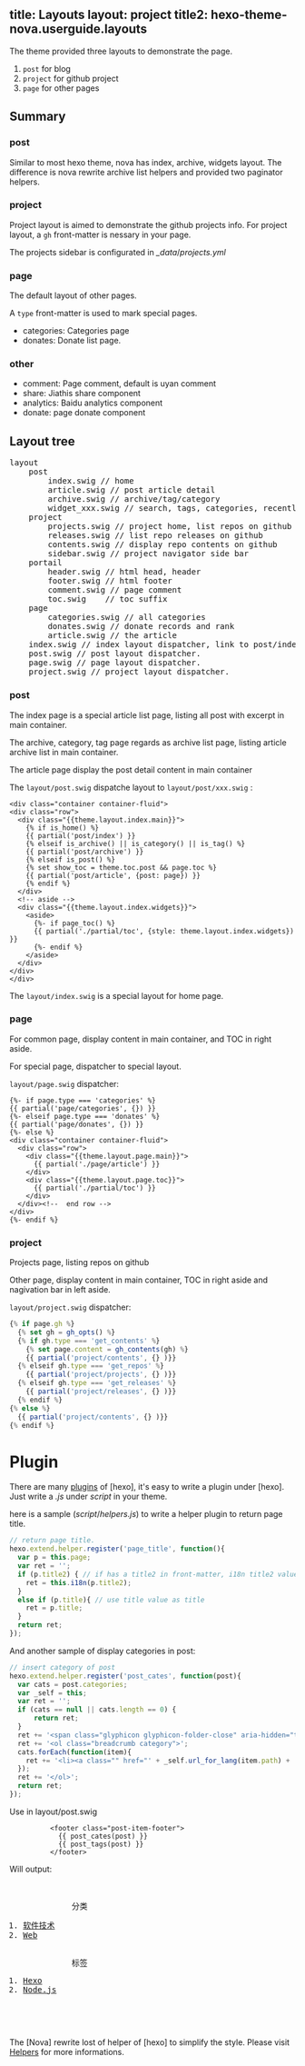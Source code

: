 title: Layouts
layout: project
title2: hexo-theme-nova.userguide.layouts
---
The theme provided three layouts to demonstrate the page.

 1. `post` for blog
 2. `project` for github project
 3. `page` for other pages

## Summary ##
### post
Similar to most hexo theme, nova has index, archive, widgets layout. The difference is nova rewrite archive list helpers and provided two paginator helpers.

### project
Project layout is aimed to demonstrate the github projects info. For project layout, a `gh` front-matter is nessary in your page.

The projects sidebar is configurated in <var>_data</var>/<var>projects.yml</var>

### page

The default layout of other pages.

A `type` front-matter is used to mark special pages.

- categories: Categories page
- donates: Donate list page.

### other
- comment: Page comment, default is uyan comment
- share: Jiathis share component
- analytics: Baidu analytics component
- donate: page donate component

## Layout tree
<pre>
layout
	post
		index.swig // home
		article.swig // post article detail
		archive.swig // archive/tag/category 
		widget_xxx.swig // search, tags, categories, recently... widget_xxx.swig // search, tags, categories, recently...widget_xxx.swig // search, tags, categories, recently...
	project
		projects.swig // project home, list repos on github
		releases.swig // list repo releases on github
		contents.swig // display repo contents on github
		sidebar.swig // project navigator side bar
	portail
		header.swig // html head, header
		footer.swig // html footer
		comment.swig // page comment
		toc.swig    // toc suffix
	page
		categories.swig // all categories
		donates.swig // donate records and rank
		article.swig // the article 
	index.swig // index layout dispatcher, link to post/index.
	post.swig // post layout dispatcher.
	page.swig // page layout dispatcher.
	project.swig // project layout dispatcher.
</pre>

### post 

The index page is a special article list page, listing all post with excerpt in main container.

The archive, category, tag page regards as archive list page, listing article archive list in main container.

The article page display the post detail content in main container

The `layout/post.swig` dispatche layout to `layout/post/xxx.swig` :

```htmlbars
<div class="container container-fluid">
<div class="row">
  <div class="{{theme.layout.index.main}}">
    {% if is_home() %}
    {{ partial('post/index') }}
    {% elseif is_archive() || is_category() || is_tag() %}
    {{ partial('post/archive') }}
    {% elseif is_post() %}
    {% set show_toc = theme.toc.post && page.toc %}
    {{ partial('post/article', {post: page}) }}
    {% endif %}
  </div>
  <!-- aside -->
  <div class="{{theme.layout.index.widgets}}">
    <aside>
      {%- if page_toc() %}
      {{ partial('./partial/toc', {style: theme.layout.index.widgets}) }}
      {%- endif %}
    </aside>
  </div>
</div>
</div>
```
The `layout/index.swig` is a special layout for home page.

### page

For common page, display content in main container, and TOC in right aside.

For special page, dispatcher to special layout.

`layout/page.swig` dispatcher:

```htmlbars
{%- if page.type === 'categories' %}
{{ partial('page/categories', {}) }}
{%- elseif page.type === 'donates' %}
{{ partial('page/donates', {}) }}
{%- else %}
<div class="container container-fluid">
  <div class="row">
    <div class="{{theme.layout.page.main}}">
      {{ partial('./page/article') }}
    </div>
    <div class="{{theme.layout.page.toc}}">
      {{ partial('./partial/toc') }}
    </div>
  </div><!--  end row -->
</div>
{%- endif %}

```

### project

Projects page, listing repos on github

Other page, display content in main container, TOC in right aside and nagivation bar in left aside.

`layout/project.swig` dispatcher:

```js
{% if page.gh %}
  {% set gh = gh_opts() %}
  {% if gh.type === 'get_contents' %} 
    {% set page.content = gh_contents(gh) %}
    {{ partial('project/contents', {} )}}
  {% elseif gh.type === 'get_repos' %}
    {{ partial('project/projects', {} )}}
  {% elseif gh.type === 'get_releases' %}
    {{ partial('project/releases', {} )}}
  {% endif %}
{% else %}
  {{ partial('project/contents', {} )}}
{% endif %}
```

# Plugin
There are many [plugins](https://hexo.io/plugins) of [hexo], it's easy to write a plugin under [hexo].
Just write a <var>.js</var> under <var>script</var> in your theme.

here is a sample (<var>script</var>/<var>helpers.js</var>) to write a helper plugin to return page title.
```js
// return page title.
hexo.extend.helper.register('page_title', function(){
  var p = this.page;
  var ret = '';
  if (p.title2) { // if has a title2 in front-matter, i18n title2 value as title
    ret = this.i18n(p.title2);
  }
  else if (p.title){ // use title value as title 
    ret = p.title;
  }
  return ret;
});
```

And another sample of display categories in post:
```js
// insert category of post
hexo.extend.helper.register('post_cates', function(post){
  var cats = post.categories;
  var _self = this;
  var ret = '';
  if (cats == null || cats.length == 0) {
      return ret;
  }
  ret += '<span class="glyphicon glyphicon-folder-close" aria-hidden="true"></span>&nbsp;' + _self.__('category.label') + '';
  ret += '<ol class="breadcrumb category">';
  cats.forEach(function(item){
    ret += '<li><a class="" href="' + _self.url_for_lang(item.path) + '">' + item.name + '</a></li>';
  });
  ret += '</ol>';
  return ret;
});
```
Use in layout/post.swig

```htmlbars
          <footer class="post-item-footer">
            {{ post_cates(post) }} 
            {{ post_tags(post) }}
          </footer>
```
Will output:
<pre>
    <footer class="post-item-footer">
            <span class="glyphicon glyphicon-folder-close" aria-hidden="true"></span>&nbsp;分类<ol class="breadcrumb category"><li><a class="" href="/categories/软件技术/">软件技术</a></li><li><a class="" href="/categories/软件技术/Web/">Web</a></li></ol> 
            <span class="glyphicon glyphicon-tags" aria-hidden="true"></span>&nbsp;标签<ol class="breadcrumb tag"><li><a class="" href="/tags/Hexo/">Hexo</a></li><li><a class="" href="/tags/Node-js/">Node.js</a></li></ol>
    </footer>
</pre>

The [Nova] rewrite lost of helper of [hexo] to simplify the style. Please visit [Helpers](http://ieclipse.cn/p/hexo-theme-nova/helpers.html) for more informations.